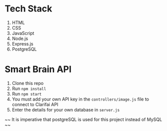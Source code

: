 # Tech Stack

1. HTML
2. CSS
3. JavaScript
4. Node.js
5. Express.js
6. PostgreSQL

# Smart Brain API

1. Clone this repo
2. Run `npm install`
3. Run `npm start`
4. You must add your own API key in the `controllers/image.js` file to connect to Clarifai API
5. Enter the details for your own database in `server.js`

~~ It is imperative that postgreSQL is used for this project instead of MySQL ~~

